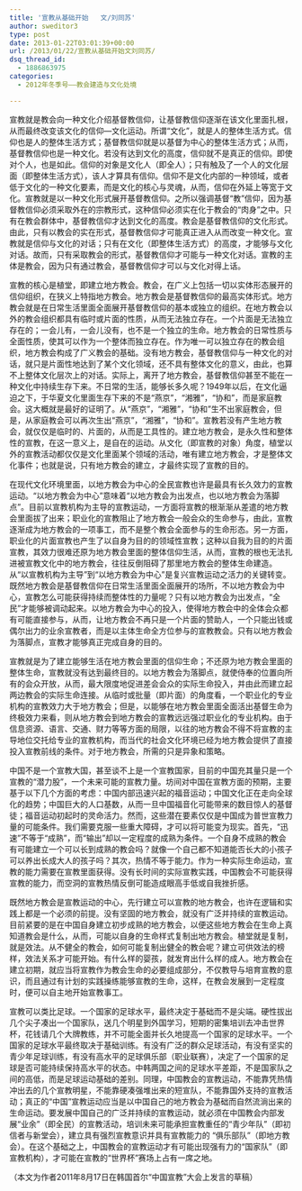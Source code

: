```yaml
---
title: '宣教从基础开始   文/刘同苏'
author: sweditor3
type: post
date: 2013-01-22T03:01:39+00:00
url: /2013/01/22/宣教从基础开始文刘同苏/
dsq_thread_id:
  - 1886863975
categories:
  - 2012年冬季号——教会建造与文化处境

---
```

宣教就是教会向一种文化介绍基督教信仰，让基督教信仰逐渐在该文化里面扎根，从而最终改变该文化的信仰—文化运动。所谓“文化”，就是人的整体生活方式。信仰也是人的整体生活方式；基督教信仰就是以基督为中心的整体生活方式；从而，基督教信仰也是一种文化。若没有达到文化的高度，信仰就不是真正的信仰。即使对个人，也是如此。信仰的对象是文化人（即全人）；只有触及了一个人的文化层面（即整体生活方式），该人才算具有信仰。信仰不是文化内部的一种领域，或者低于文化的一种文化要素，而是文化的核心与灵魂，从而，信仰在外延上等宽于文化。宣教就是以一种文化形式展开基督教信仰。之所以强调基督“教”信仰，因为基督教信仰必须采取外在的宗教形式，这种信仰必须实在化于教会的“肉身”之中。只有在教会群体中，基督教信仰才达到文化的高度。教会是基督教信仰的文化形式。由此，只有以教会的实在形式，基督教信仰才可能真正进入从而改变一种文化。宣教就是信仰与文化的对话；只有在文化（即整体生活方式）的高度，才能够与文化对话。故而，只有采取教会的形式，基督教信仰才可能与一种文化对话。宣教的主体是教会，因为只有通过教会，基督教信仰才可以与文化对得上话。

宣教的核心是植堂，即建立地方教会。教会，在广义上包括一切以实体形态展开的信仰组织，在狭义上特指地方教会。地方教会是基督教信仰的最高实体形式。地方教会就是在日常生活里面全面展开基督教信仰的基本或独立的组织。在地方教会以外的教会组织都具有临时或片面的性质，从而无法独立存在。一个片面是无法独立存在的；一会儿有，一会儿没有，也不是一个独立的生命。地方教会的日常性质与全面性质，使其可以作为一个整体而独立存在。作为唯一可以独立存在的教会组织，地方教会构成了广义教会的基础。没有地方教会，基督教信仰与一种文化的对话，就只是片面性地达到了某个文化领域，还不具有整体文化的意义，由此，也算不上整体文化层次上的对话。实际上，离开了地方教会，基督教信仰甚至不能在一种文化中持续生存下来。不日常的生活，能够长多久呢？1949年以后，在文化逼迫之下，于华夏文化里面生存下来的不是“燕京”，“湘雅”，“协和”，而是家庭教会。这大概就是最好的证明了。从“燕京”，“湘雅”，“协和”生不出家庭教会，但是，从家庭教会可以再次生出“燕京”，“湘雅”，“协和”。宣教若没有产生地方教会，就仅仅是临时的、片面的，从而是工具性的。建立地方教会，是永久性和整体性的宣教，在这一意义上，是自在的运动。从文化（即宣教的对象）角度，植堂以外的宣教活动都仅仅是文化里面某个领域的活动，唯有建立地方教会，才是整体文化事件；也就是说，只有地方教会的建立，才最终实现了宣教的目的。

在现代文化环境里面，以地方教会为中心的全民宣教也许是最具有长久效力的宣教运动。“以地方教会为中心”意味着“以地方教会为出发点，也以地方教会为落脚点”。目前以宣教机构为主导的宣教运动，一方面将宣教的根渐渐从差遣的地方教会里面拔了出来；职业化的宣教阻止了地方教会一般会众的生命参与，由此，宣教逐渐成为地方教会的一项事工，而不是整个教会全面参与的生命形态。另一方面，职业化的片面宣教也产生了以自身为目的的领域性宣教；这种以自我为目的的片面宣教，其效力很难还原为地方教会里面的整体信仰生活，从而，宣教的根也无法扎进被宣教文化中的地方教会，往往反倒阻碍了那里地方教会的整体生命建造。从“以宣教机构为主导”到“以地方教会为中心”是复兴宣教运动之活力的关键转变。既然地方教会是基督教信仰在日常生活里面全面展开的场所，不以地方教会为中心，宣教怎么可能获得持续而整体性的力量呢？只有以地方教会为出发点，“全民”才能够被调动起来。以地方教会为中心的投入，使得地方教会中的全体会众都有可能直接参与，从而，让地方教会不再只是一个片面的赞助人，一个只能出钱或偶尔出力的业余宣教者，而是以主体生命全方位参与的宣教教会。只有以地方教会为落脚点，宣教才能够真正完成自身的目的。

宣教就是为了建立能够生活在地方教会里面的信仰生命；不还原为地方教会里面的整体生命，宣教就没有达到最终目的。以地方教会为落脚点，就使侍奉的位置向所有的会众开放，从而，最大限度地促进差会会众的实际生命投入，并由此而建立起两边教会的实际生命连接。从临时或批量（即片面）的角度看，一个职业化的专业机构的宣教效力大于地方教会；但是，以能够在地方教会里面全面活出基督生命为终极效力来看，则从地方教会到地方教会的宣教远远强过职业化的专业机构。由于信息资源、语言、交通、财力等等方面的局限，以往的地方教会不得不将宣教的主导地位交托给专业的宣教机构，而当代的社会文化环境已经为地方教会提供了直接投入宣教前线的条件。对于地方教会，所需的只是异象和策略。

中国不是一个宣教大国，甚至谈不上是一个宣教国家，目前的中国充其量只是一个宣教的“潜力股”，一个未来可能的宣教力量。坊间对中国在宣教方面的预期，主要基于以下几个方面的考虑：中国内部迅速兴起的福音运动；中国文化正在走向全球化的趋势；中国巨大的人口基数，从而一旦中国福音化可能带来的数目惊人的基督徒；福音运动初起时的灵命活力。然而，这些潜在要素仅仅是中国成为普世宣教力量的可能条件。我们需要克服一些重大障碍，才可以将可能变为现实。首先，“迅速”不等于“成熟”，而“输出”却以一定程度的成熟为条件。一个自身不成熟的教会有可能建立一个可以长到成熟的教会吗？就像一个自己都不知道能否长大的小孩子可以养出长成大人的孩子吗？其次，热情不等于能力。作为一种实际生命运动，宣教的能力需要在宣教里面获得。没有长时间的实际宣教实践，中国教会不可能获得宣教的能力，而空洞的宣教热情反倒可能造成眼高手低或自我挫折感。

既然地方教会是宣教运动的中心，先行建立可以宣教的地方教会，也许在逻辑和实践上都是一个必须的前提。没有坚固的地方教会，就没有广泛并持续的宣教运动。目前紧要的是在中国自身建立初步成熟的地方教会，以便这些地方教会在生命上真知道教会是什么，从而，可能以自身的生命样式复制出地方教会。植堂就是复制，就是效法。从不健全的教会，如何可能复制出健全的教会呢？建立可供效法的榜样，效法关系才可能开始。有什么样的婴孩，就发育出什么样的成人。地方教会在建立初期，就应当将宣教作为教会生命的必要组成部分，不仅教导与培育宣教的意识，而且通过有计划的实践操练能够宣教的生命，这样，在教会发展到一定程度时，便可以自主地开始宣教事工。

宣教可以类比足球。一个国家的足球水平，最终决定于基础而不是尖端。硬性拔出几个尖子凑出一个国家队，送几个明星到外国学习，短期的密集培训去冲击世界杯，花钱请几个大牌教练，并不可能全面并长久地提高一个国家的足球水平。一个国家的足球水平最终取决于基础训练。有没有广泛的群众足球活动，有没有坚实的青少年足球训练，有没有高水平的足球俱乐部（职业联赛），决定了一个国家的足球是否可能持续保持高水平的状态。中韩两国之间的足球水平差距，不是国家队之间的高低，而是足球运动基础的差别。同理，中国教会的宣教运动，不能靠凭热情冲出去的几个宣教明星，不能靠硬凑强堆出来的短宣队，不能靠国外支持的宣教活动；真正的“中国”宣教运动应当是以中国自己的地方教会为基础而自然流淌出来的生命运动。要发展中国自己的广泛并持续的宣教运动，就必须在中国教会内部发展“业余”（即全民）的宣教活动，培训未来可能承担宣教重任的“青少年队”（即初信者与新堂会），建立具有强烈宣教意识并具有宣教能力的 “俱乐部队”（即地方教会）。在这个基础之上，中国教会的宣教运动才有可能出现强有力的“国家队”（即宣教机构），才可能在宣教的“世界杯”赛场上占有一席之地。

（本文为作者2011年8月17日在韩国首尔“中国宣教”大会上发言的草稿）